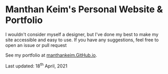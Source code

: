 # Manthan Keim's Personal Website &amp; Portfolio


I wouldn't consider myself a designer, but I've done my best to make my site accessible and easy to use. If you have any suggestions, feel free to open an issue or pull request

See my portfolio at [manthankeim.GitHub.io](http://manthankeim.GitHub.io).

Last updated: 18<sup>th</sup> April, 2021
